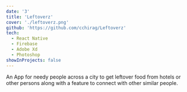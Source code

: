```yaml
---
date: '3'
title: 'Leftoverz'
cover: './leftoverz.png'
github: 'https://github.com/cchirag/Leftoverz'
tech:
  - React Native
  - Firebase
  - Adobe Xd
  - Photoshop
showInProjects: false
---
```


An App for needy people across a city to get leftover food from hotels or other persons along with a feature to connect with other similar people.
